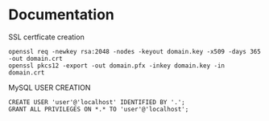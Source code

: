 # Documentation


  SSL certficate creation 

    openssl req -newkey rsa:2048 -nodes -keyout domain.key -x509 -days 365 -out domain.crt
    openssl pkcs12 -export -out domain.pfx -inkey domain.key -in domain.crt 
    
  MySQL USER CREATION
  
    CREATE USER 'user'@'localhost' IDENTIFIED BY '.';
    GRANT ALL PRIVILEGES ON *.* TO 'user'@'localhost';
